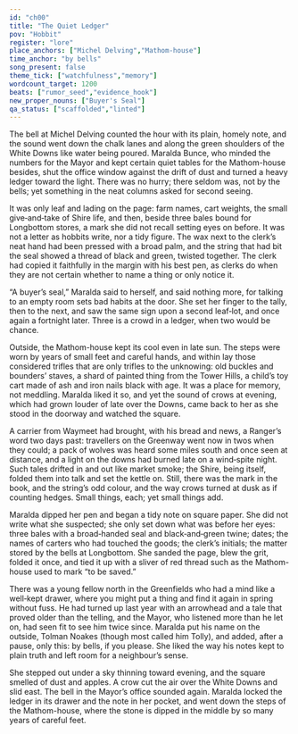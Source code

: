 ```yaml
---
id: "ch00"
title: "The Quiet Ledger"
pov: "Hobbit"
register: "lore"
place_anchors: ["Michel Delving","Mathom-house"]
time_anchor: "by bells"
song_present: false
theme_tick: ["watchfulness","memory"]
wordcount_target: 1200
beats: ["rumor_seed","evidence_hook"]
new_proper_nouns: ["Buyer's Seal"]
qa_status: ["scaffolded","linted"]
---
```


The bell at Michel Delving counted the hour with its plain, homely note, and the sound went down the chalk lanes and along the green shoulders of the White Downs like water being poured. Maralda Bunce, who minded the numbers for the Mayor and kept certain quiet tables for the Mathom-house besides, shut the office window against the drift of dust and turned a heavy ledger toward the light. There was no hurry; there seldom was, not by the bells; yet something in the neat columns asked for second seeing.

It was only leaf and lading on the page: farm names, cart weights, the small give‑and‑take of Shire life, and then, beside three bales bound for Longbottom stores, a mark she did not recall setting eyes on before. It was not a letter as hobbits write, nor a tidy figure. The wax next to the clerk’s neat hand had been pressed with a broad palm, and the string that had bit the seal showed a thread of black and green, twisted together. The clerk had copied it faithfully in the margin with his best pen, as clerks do when they are not certain whether to name a thing or only notice it.

“A buyer’s seal,” Maralda said to herself, and said nothing more, for talking to an empty room sets bad habits at the door. She set her finger to the tally, then to the next, and saw the same sign upon a second leaf‑lot, and once again a fortnight later. Three is a crowd in a ledger, when two would be chance.

Outside, the Mathom-house kept its cool even in late sun. The steps were worn by years of small feet and careful hands, and within lay those considered trifles that are only trifles to the unknowing: old buckles and bounders’ staves, a shard of painted thing from the Tower Hills, a child’s toy cart made of ash and iron nails black with age. It was a place for memory, not meddling. Maralda liked it so, and yet the sound of crows at evening, which had grown louder of late over the Downs, came back to her as she stood in the doorway and watched the square.

A carrier from Waymeet had brought, with his bread and news, a Ranger’s word two days past: travellers on the Greenway went now in twos when they could; a pack of wolves was heard some miles south and once seen at distance, and a light on the downs had burned late on a wind‑spite night. Such tales drifted in and out like market smoke; the Shire, being itself, folded them into talk and set the kettle on. Still, there was the mark in the book, and the string’s odd colour, and the way crows turned at dusk as if counting hedges. Small things, each; yet small things add.

Maralda dipped her pen and began a tidy note on square paper. She did not write what she suspected; she only set down what was before her eyes: three bales with a broad‑handed seal and black‑and‑green twine; dates; the names of carters who had touched the goods; the clerk’s initials; the matter stored by the bells at Longbottom. She sanded the page, blew the grit, folded it once, and tied it up with a sliver of red thread such as the Mathom-house used to mark “to be saved.”

There was a young fellow north in the Greenfields who had a mind like a well‑kept drawer, where you might put a thing and find it again in spring without fuss. He had turned up last year with an arrowhead and a tale that proved older than the telling, and the Mayor, who listened more than he let on, had seen fit to see him twice since. Maralda put his name on the outside, Tolman Noakes (though most called him Tolly), and added, after a pause, only this: by bells, if you please. She liked the way his notes kept to plain truth and left room for a neighbour’s sense.

She stepped out under a sky thinning toward evening, and the square smelled of dust and apples. A crow cut the air over the White Downs and slid east. The bell in the Mayor’s office sounded again. Maralda locked the ledger in its drawer and the note in her pocket, and went down the steps of the Mathom-house, where the stone is dipped in the middle by so many years of careful feet.
